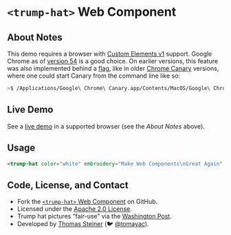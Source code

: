 # `<trump-hat>` Web Component

## About Notes

This demo requires a browser with [Custom Elements v1](https://html.spec.whatwg.org/multipage/scripting.html#custom-elements) support.
Google Chrome as of [version 54](https://www.chromestatus.com/feature/4696261944934400) is a good choice.
On earlier versions, this feature was also implemented behind a [flag](https://developers.google.com/web/fundamentals/primers/customelements/),
like in older [Chrome Canary](https://www.google.com/chrome/browser/canary.html) versions,
where one could start Canary from the command line like so:
```bash
>$ /Applications/Google\ Chrome\ Canary.app/Contents/MacOS/Google\ Chrome\ Canary --enable-blink-features=CustomElementsV1
```

## Live Demo

See a [live demo](https://tomayac.github.io/trump-hat/) in a supported browser (see the _About Notes_ above).

## Usage
```html
<trump-hat color="white" embroidery="Make Web Components\nGreat Again" width="250px"></trump-hat>
```

## Code, License, and Contact

*   Fork the [`<trump-hat>` Web Component](https://github.com/tomayac/trump-hat) on GitHub.
*   Licensed under the [Apache 2.0 License](http://www.apache.org/licenses/LICENSE-2.0).
*   Trump hat pictures “fair-use” via the [Washington Post](https://www.washingtonpost.com/news/the-fix/wp/2015/10/06/hey-lets-all-make-our-own-donald-trump-hats/).
*   Developed by [Thomas Steiner](http://blog.tomayac.com/) (🐦 [@tomayac](https://twitter.com/tomayac)).
